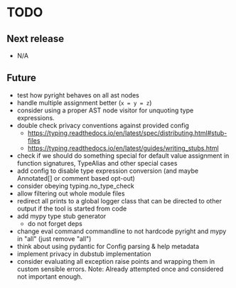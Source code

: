 # TODO

## Next release

- N/A

## Future

- test how pyright behaves on all ast nodes
- handle multiple assignment better (`x = y = z`)
- consider using a proper AST node visitor for unquoting type expressions.
- double check privacy conventions against provided config
    - https://typing.readthedocs.io/en/latest/spec/distributing.html#stub-files
    - https://typing.readthedocs.io/en/latest/guides/writing_stubs.html
- check if we should do something special for default value assignment in
  function signatures, TypeAlias and other special cases
- add config to disable type expression conversion (and maybe Annotated[] or comment based opt-out)
- consider obeying typing.no_type_check
- allow filtering out whole module files
- redirect all prints to a global logger class that can be directed to other output if the tool is started from code
- add mypy type stub generator
  - do not forget deps
- change eval command commandline to not hardcode pyright and mypy in "all" (just remove "all")
- think about using pydantic for Config parsing & help metadata
- implement privacy in dubstub implementation
- consider evaluating all exception raise points and wrapping them in custom sensible errors.
  Note: Already attempted once and considered not important enough.
